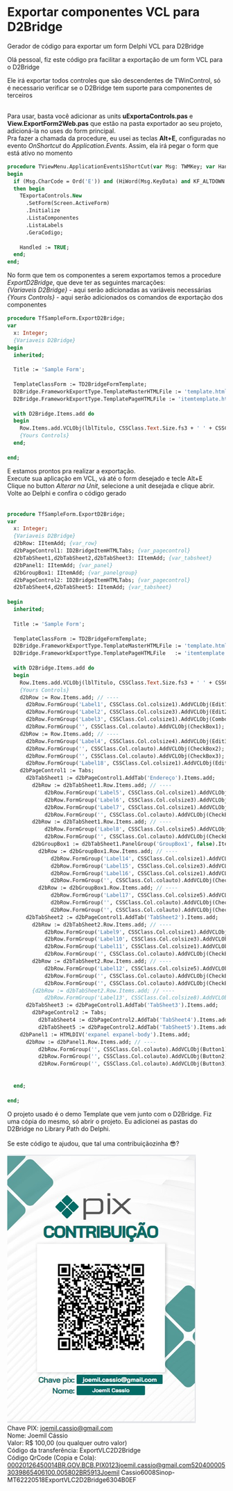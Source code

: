 # Exportar componentes VCL para D2Bridge
Gerador de código para exportar um form Delphi VCL para D2Bridge

Olá pessoal, fiz este código pra facilitar a exportação de um form VCL para o D2Bridge

Ele irá exportar todos controles que são descendentes de TWinControl, só é necessario verificar se o D2Bridge tem suporte para componentes de terceiros<br><br>

Para usar, basta você adicionar as units **uExportaControls.pas** e **View.ExportForm2Web.pas** que estão na pasta exportador ao seu projeto, adicioná-la no uses do form principal.<br> 
Pra fazer a chamada da procedure, eu usei as teclas **Alt+E**, configuradas no evento *OnShortcut* do *Application.Events*.
Assim, ela irá pegar o form que está ativo no momento

```pascal
procedure TViewMenu.ApplicationEvents1ShortCut(var Msg: TWMKey; var Handled: Boolean);
begin
  if (Msg.CharCode = Ord('E')) and (HiWord(Msg.KeyData) and KF_ALTDOWN <> 0)
  then begin
    TExportaControls.New
      .SetForm(Screen.ActiveForm)
      .Initialize
      .ListaComponentes
      .ListaLabels
      .GeraCodigo;

    Handled := TRUE;
  end;
end;

```
No form que tem os componentes a serem exportamos temos a procedure *ExportD2Bridge*, que deve ter as seguintes marcações:<br>
*{Variaveis D2Bridge}* - aqui serão adicionadas as variáveis necessárias<br>
*{Yours Controls}* - aqui serão adicionados os comandos de exportação dos componentes<br>

```pascal
procedure TfSampleForm.ExportD2Bridge;
var
  x: Integer;
  {Variaveis D2Bridge}
begin
  inherited;

  Title := 'Sample Form';

  TemplateClassForm := TD2BridgeFormTemplate;
  D2Bridge.FrameworkExportType.TemplateMasterHTMLFile := 'template.html';
  D2Bridge.FrameworkExportType.TemplatePageHTMLFile := 'itemtemplate.html';

  with D2Bridge.Items.add do
  begin
    Row.Items.add.VCLObj(lblTitulo, CSSClass.Text.Size.fs3 + ' ' + CSSClass.Text.Style.bold);
    {Yours Controls}
  end;

end;
```
E estamos prontos pra realizar a exportação.<br>
Execute sua aplicação em VCL, vá até o form desejado e tecle Alt+E<br>
Clique no button *Alterar na Unit*, selecione a unit desejada e clique abrir.<br>
Volte ao Delphi e confira o código gerado<br>
<br>
```pascal
procedure TfSampleForm.ExportD2Bridge;
var
  x: Integer;
  {Variaveis D2Bridge}
  d2bRow: IItemAdd; {var_row}
  d2bPageControl1: ID2BridgeItemHTMLTabs; {var_pagecontrol}
  d2bTabSheet1,d2bTabSheet2,d2bTabSheet3: IItemAdd; {var_tabsheet}
  d2bPanel1: IItemAdd; {var_panel}
  d2bGroupBox1: IItemAdd; {var_panelgroup}
  d2bPageControl2: ID2BridgeItemHTMLTabs; {var_pagecontrol}
  d2bTabSheet4,d2bTabSheet5: IItemAdd; {var_tabsheet}

begin
  inherited;

  Title := 'Sample Form';

  TemplateClassForm := TD2BridgeFormTemplate;
  D2Bridge.FrameworkExportType.TemplateMasterHTMLFile := 'template.html';
  D2Bridge.FrameworkExportType.TemplatePageHTMLFile   := 'itemtemplate.html';

  with D2Bridge.Items.add do
  begin
    Row.Items.add.VCLObj(lblTitulo, CSSClass.Text.Size.fs3 + ' ' + CSSClass.Text.Style.bold);
    {Yours Controls}
    d2bRow := Row.Items.add; // ----
      d2bRow.FormGroup('Label1', CSSClass.Col.colsize1).AddVCLObj(Edit1);
      d2bRow.FormGroup('Label2', CSSClass.Col.colsize3).AddVCLObj(Edit2);
      d2bRow.FormGroup('Label3', CSSClass.Col.colsize1).AddVCLObj(ComboBox1);
      d2bRow.FormGroup('', CSSClass.Col.colauto).AddVCLObj(CheckBox1);
    d2bRow := Row.Items.add; // ----
      d2bRow.FormGroup('Label4', CSSClass.Col.colsize4).AddVCLObj(Edit3);
      d2bRow.FormGroup('', CSSClass.Col.colauto).AddVCLObj(CheckBox2);
      d2bRow.FormGroup('', CSSClass.Col.colauto).AddVCLObj(CheckBox3);
      d2bRow.FormGroup('Label18', CSSClass.Col.colsize1).AddVCLObj(Edit13);
    d2bPageControl1 := Tabs;
      d2bTabSheet1 := d2bPageControl1.AddTab('Endereço').Items.add;
        d2bRow := d2bTabSheet1.Row.Items.add; // ----
            d2bRow.FormGroup('Label5', CSSClass.Col.colsize1).AddVCLObj(Edit4);
            d2bRow.FormGroup('Label6', CSSClass.Col.colsize3).AddVCLObj(Edit5);
            d2bRow.FormGroup('Label7', CSSClass.Col.colsize1).AddVCLObj(ComboBox2);
            d2bRow.FormGroup('', CSSClass.Col.colauto).AddVCLObj(CheckBox4);
        d2bRow := d2bTabSheet1.Row.Items.add; // ----
            d2bRow.FormGroup('Label8', CSSClass.Col.colsize5).AddVCLObj(Edit6);
            d2bRow.FormGroup('', CSSClass.Col.colauto).AddVCLObj(CheckBox5);
        d2bGroupBox1 := d2bTabSheet1.PanelGroup('GroupBox1', false).Items.add;
          d2bRow := d2bGroupBox1.Row.Items.add; // ----
              d2bRow.FormGroup('Label14', CSSClass.Col.colsize1).AddVCLObj(Edit10);
              d2bRow.FormGroup('Label15', CSSClass.Col.colsize3).AddVCLObj(Edit11);
              d2bRow.FormGroup('Label16', CSSClass.Col.colsize1).AddVCLObj(ComboBox4);
              d2bRow.FormGroup('', CSSClass.Col.colauto).AddVCLObj(CheckBox10);
          d2bRow := d2bGroupBox1.Row.Items.add; // ----
              d2bRow.FormGroup('Label17', CSSClass.Col.colsize5).AddVCLObj(Edit12);
              d2bRow.FormGroup('', CSSClass.Col.colauto).AddVCLObj(CheckBox11);
              d2bRow.FormGroup('', CSSClass.Col.colauto).AddVCLObj(CheckBox12);
      d2bTabSheet2 := d2bPageControl1.AddTab('TabSheet2').Items.add;
        d2bRow := d2bTabSheet2.Row.Items.add; // ----
            d2bRow.FormGroup('Label9', CSSClass.Col.colsize1).AddVCLObj(Edit7);
            d2bRow.FormGroup('Label10', CSSClass.Col.colsize3).AddVCLObj(Edit8);
            d2bRow.FormGroup('Label11', CSSClass.Col.colsize1).AddVCLObj(ComboBox3);
            d2bRow.FormGroup('', CSSClass.Col.colauto).AddVCLObj(CheckBox7);
        d2bRow := d2bTabSheet2.Row.Items.add; // ----
            d2bRow.FormGroup('Label12', CSSClass.Col.colsize5).AddVCLObj(Edit9);
            d2bRow.FormGroup('', CSSClass.Col.colauto).AddVCLObj(CheckBox8);
            d2bRow.FormGroup('', CSSClass.Col.colauto).AddVCLObj(CheckBox9);
        {d2bRow := d2bTabSheet2.Row.Items.add; // ----
            d2bRow.FormGroup('Label13', CSSClass.Col.colsize8).AddVCLObj(Memo1);}
      d2bTabSheet3 := d2bPageControl1.AddTab('TabSheet3').Items.add;
        d2bPageControl2 := Tabs;
          d2bTabSheet4 := d2bPageControl2.AddTab('TabSheet4').Items.add;
          d2bTabSheet5 := d2bPageControl2.AddTab('TabSheet5').Items.add;
    d2bPanel1 := HTMLDIV('expanel expanel-body').Items.add;
      d2bRow := d2bPanel1.Row.Items.add; // ----
          d2bRow.FormGroup('', CSSClass.Col.colauto).AddVCLObj(Button1);
          d2bRow.FormGroup('', CSSClass.Col.colauto).AddVCLObj(Button2);
          d2bRow.FormGroup('', CSSClass.Col.colauto).AddVCLObj(Button3);


  end;

end;
```
O projeto usado é o demo Template que vem junto com o D2Bridge. Fiz uma cópia do mesmo, só abrir o projeto. Eu adicionei as pastas do D2Bridge no Library Path do Delphi.<br><br>
Se este código te ajudou, que tal uma contribuiçãozinha 😎?<br><br>
<img src="https://github.com/joemilc/sampleweb/blob/main/pix-websample.jpg"><br>
Chave PIX: joemil.cassio@gmail.com<br>
Nome: Joemil Cássio<br>
Valor: R$ 100,00 (ou qualquer outro valor)<br>
Código da transferência: ExportVLC2D2Bridge<br>
Código QrCode (Copia e Cola): 00020126450014BR.GOV.BCB.PIX0123joemil.cassio@gmail.com5204000053039865406100.005802BR5913Joemil Cassio6008Sinop-MT62220518ExportVLC2D2Bridge6304B0EF
